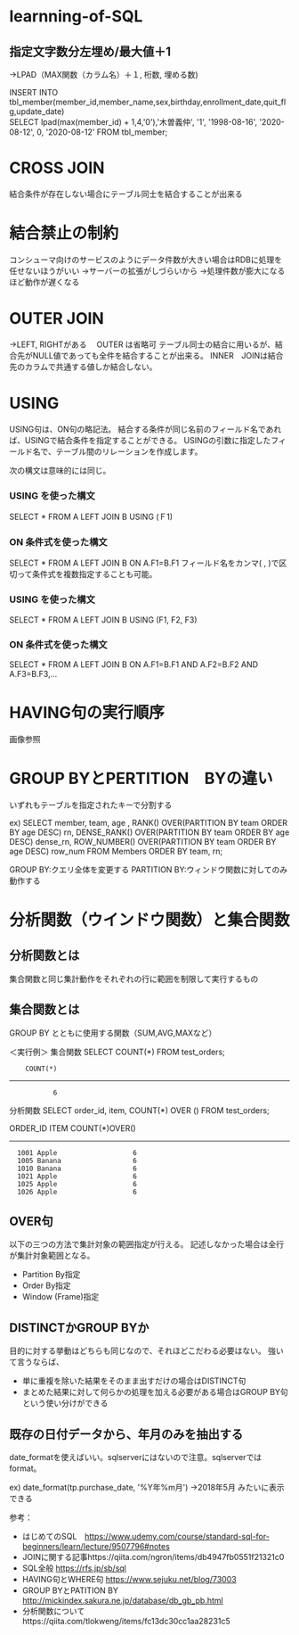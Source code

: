 # learnning-of-SQL
## 指定文字数分左埋め/最大値＋1
→LPAD（MAX関数（カラム名）＋１, 桁数, 埋める数)

INSERT INTO tbl_member(member_id,member_name,sex,birthday,enrollment_date,quit_flg,update_date)  
SELECT lpad(max(member_id) + 1,4,'0'),'木曽義仲', '1', '1998-08-16', '2020-08-12', 0, '2020-08-12'
FROM tbl_member;

# CROSS JOIN
結合条件が存在しない場合にテーブル同士を結合することが出来る

# 結合禁止の制約
コンシューマ向けのサービスのようにデータ件数が大きい場合はRDBに処理を任せないほうがいい
→サーバーの拡張がしづらいから
→処理件数が膨大になるほど動作が遅くなる

# OUTER JOIN
→LEFT, RIGHTがある
　OUTER は省略可
 テーブル同士の結合に用いるが、結合先がNULL値であっても全件を結合することが出来る。
 INNER　JOINは結合先のカラムで共通する値しか結合しない。
 
 # USING
USING句は、ON句の略記法。
結合する条件が同じ名前のフィールド名であれば、USINGで結合条件を指定することができる。
USINGの引数に指定したフィールド名で、テーブル間のリレーションを作成します。

次の構文は意味的には同じ。

### USING を使った構文
SELECT * FROM A LEFT JOIN B USING (Ｆ1)

### ON 条件式を使った構文
SELECT * FROM A LEFT JOIN B ON A.F1=B.F1
フィールド名をカンマ( , )で区切って条件式を複数指定することも可能。

### USING を使った構文
SELECT * FROM A LEFT JOIN B USING (F1, F2, F3)

### ON 条件式を使った構文
SELECT * FROM A LEFT JOIN B ON A.F1=B.F1 AND A.F2=B.F2 AND A.F3=B.F3,...

# HAVING句の実行順序
画像参照


# GROUP BYとPERTITION　BYの違い
いずれもテーブルを指定されたキーで分割する

ex)
SELECT member, team, age ,
       RANK() OVER(PARTITION BY team ORDER BY age DESC) rn,
       DENSE_RANK() OVER(PARTITION BY team ORDER BY age DESC) dense_rn,
       ROW_NUMBER() OVER(PARTITION BY team ORDER BY age DESC) row_num
  FROM Members
ORDER BY team, rn;

GROUP BY:クエリ全体を変更する
PARTITION BY:ウィンドウ関数に対してのみ動作する

# 分析関数（ウインドウ関数）と集合関数
## 分析関数とは
集合関数と同じ集計動作をそれぞれの行に範囲を制限して実行するもの
## 集合関数とは
GROUP BY とともに使用する関数（SUM,AVG,MAXなど）

＜実行例＞
集合関数
SELECT COUNT(*) FROM test_orders;

        COUNT(*)
----------------
               6

分析関数
SELECT order_id, item, COUNT(*) OVER () FROM test_orders;

  ORDER_ID ITEM       COUNT(*)OVER()
---------- ---------- --------------
      1001 Apple                   6
      1005 Banana                  6
      1010 Banana                  6
      1021 Apple                   6
      1025 Apple                   6
      1026 Apple                   6


## OVER句
以下の三つの方法で集計対象の範囲指定が行える。
記述しなかった場合は全行が集計対象範囲となる。
* Partition By指定
* Order By指定
* Window (Frame)指定

## DISTINCTかGROUP BYか
目的に対する挙動はどちらも同じなので、それほどこだわる必要はない。
強いて言うならば、
* 単に重複を除いた結果をそのまま出すだけの場合はDISTINCT句
* まとめた結果に対して何らかの処理を加える必要がある場合はGROUP BY句
という使い分けができる

## 既存の日付データから、年月のみを抽出する
date_formatを使えばいい。sqlserverにはないので注意。sqlserverではformat。

ex)
date_format(tp.purchase_date, '%Y年%m月')
→2018年5月
みたいに表示できる

参考： 
* はじめてのSQL　https://www.udemy.com/course/standard-sql-for-beginners/learn/lecture/9507796#notes
* JOINに関する記事https://qiita.com/ngron/items/db4947fb0551f21321c0
* SQL全般
https://rfs.jp/sb/sql
* HAVING句とWHERE句
https://www.sejuku.net/blog/73003
* GROUP BYとPATITION BY http://mickindex.sakura.ne.jp/database/db_gb_pb.html
* 分析関数についてhttps://qiita.com/tlokweng/items/fc13dc30cc1aa28231c5
